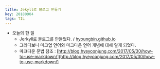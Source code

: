 ```yaml
---
title: Jekyll로 블로그 만들기
key: 20180904
tags: TIL
---
```


- 오늘의 한 일
  - Jerkyll로 블로그를 만들었다.  /  [hyoungbin.github.io](https://hyoungbin.github.io)
  - 그러다보니 마크업 언어와 마크다운 언어 개념에 대해 알게 되었다. 
  - 마크다운 문법 참조 : [http://blog.hyeyoonjung.com/2017/05/30/how-to-use-markdown/](http://blog.hyeyoonjung.com/2017/05/30/how-to-use-markdown/)

